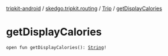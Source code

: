 [tripkit-android](../../index.md) / [skedgo.tripkit.routing](../index.md) / [Trip](index.md) / [getDisplayCalories](./get-display-calories.md)

# getDisplayCalories

`open fun getDisplayCalories(): `[`String`](https://kotlinlang.org/api/latest/jvm/stdlib/kotlin/-string/index.html)`!`